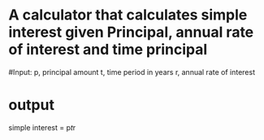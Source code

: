 # A calculator that calculates simple interest given Principal, annual rate of interest and time principal
#Input:
p, principal amount
t, time period in years
r, annual rate of interest
# output
simple interest = p*t*r
